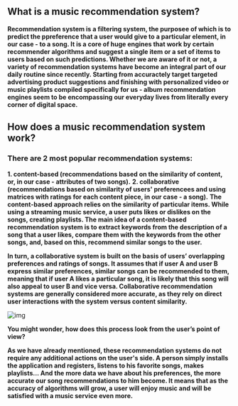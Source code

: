 ## What is a music recommendation system?

**Recommendation system is a filtering system, the purposee of which is to predict the ppreference that a user would give to a particular element, in our case - to a song. It is a core of huge engines that work by certain recommender algorithms and suggest a single item or a set of items to users based on such predictions.
Whether we are aware of it or not, a variety of recommendation systems have become an integral part of our daily routine since recently. Starting from accuractely target targeted advertising product suggestions and finishing with personalized video or music playlists compiled specifically for us - album recommendation engines seem to be encompassing our everyday lives from literally every corner of digital space.**

## How does a music recommendation system work?

### There are 2 most popular recommendation systems:
**1. content-based (recommendations based on the similarity of content, or, in our case - attributes of two songs).**
**2. collaborative (recommendations based on similarity of users' preferencees and using matrices with ratings for each content piece, in our case - a song).**
**The content-based approach relies on the similarity of particular items. While using a streaming music service, a user puts likes or dislikes on the songs, creating playlists. The main idea of a content-based recommendation system is to extract keywords from the description of a song that a user likes, compare them with the keywords from the other songs, and, based on this, recommend similar songs to the user.**

**In turn, a collaborative system is built on the basis of users’ overlapping preferences and ratings of songs. It assumes that if user A and user B express similar preferences, similar songs can be recommended to them, meaning that if user A likes a particular song, it is likely that this song will also appeal to user B and vice versa. Collaborative recommendation systems are generally considered more accurate, as they rely on direct user interactions with the system versus content similarity.**

![img](https://www.eliftech.com/insights/content/images/size/w1000/2023/02/Infographics-MRS--1-.jpg)

**You might wonder, how does this process look from the user’s point of view?**

**As we have already mentioned, these recommendation systems do not require any additional actions on the user's side. A person simply installs the application and registers, listens to his favorite songs, makes playlists... And the more data we have about his preferences, the more accurate our song recommendations to him become. It means that as the accuracy of algorithms will grow, a user will enjoy music and will be satisfied with a music service even more.**
